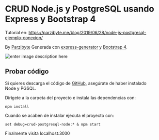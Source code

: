 
# CRUD Node.js y PostgreSQL usando Express y Bootstrap 4
Tutorial en: https://parzibyte.me/blog/2019/06/28/node-js-postgresql-ejemplo-conexion/

By [Parzibyte](https://parzibyte.me/blog)
Generada con [express-generator](https://parzibyte.me/blog/2019/06/21/generar-app-express-node-express-generator/) y  [Bootstrap 4](https://parzibyte.me/blog/2019/05/09/plantilla-inicial-bootstrap-4-starter-template/).

![enter image description here](https://parzibyte.me/blog/wp-content/uploads/2019/06/Demostraci%C3%B3n-de-conexi%C3%B3n-de-Node-y-PostgreSQL-usando-Express-y-Bootstrap.gif)

## Probar código
Si quieres descarga el código de  [GitHub](https://github.com/parzibyte/crud-postgresql-node), asegúrate de haber instalado Node y PGSQL.

Dirígete a la carpeta del proyecto e instala las dependencias con:

`npm install`

Cuando se acaben de instalar ejecuta el proyecto con:

`set debug=crud-postgresql-node:* & npm start`

Finalmente visita localhost:3000